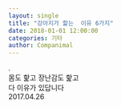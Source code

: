 ```yaml
---
layout: single
title: "강아지가 핥는  이유 6가지"
date: 2018-01-01 12:00:00
categories: 기타
author: Companimal
---
```


.  
 몸도 핥고 장난감도 핥고  
 다 이유가 있답니다  
 2017.04.26
